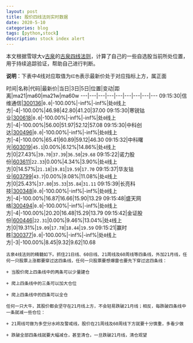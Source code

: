 ```yaml
---
layout: post
title: 股价四线法则实时数据
date: 2020-5-10
categories: blog
tags: [python,stock]
description: stock index alert
---
```



本文根据雪球大v[古泉](https://xueqiu.com/u/7148646888)的[古泉四线法则](https://xueqiu.com/7148646888/130498192)，计算了自己的一些自选股当前所处位置，用于持续追踪验证，帮助自己进行判断。

**说明**：下表中4线对应取值为`红色`表示最新价处于对应指标上方，属正面

时间|名称|代码|最新价|当日|3日|5日|位置|变动|距离|ma21|ma60|ma21w|ma60w
---|---|---|---|---|---|---|---|---
09:15:30|信维通信|[300136](https://xueqiu.com/S/SZ300136)|`0.0`|-100.00%|-inf%|-inf%|处`0`线上方|-4|-100.00%|46.98|42.80|41.20|37.00
09:15:30|寒锐钴业|[300618](https://xueqiu.com/S/SZ300618)|`0.0`|-100.00%|-inf%|-inf%|处`0`线上方|-4|-100.00%|56.00|51.97|52.12|57.08
09:15:30|中科创达|[300496](https://xueqiu.com/S/SZ300496)|`0.0`|-100.00%|-inf%|-inf%|处`0`线上方|-4|-100.00%|65.41|60.89|59.12|46.30
09:15:32|中科曙光|[603019](https://xueqiu.com/S/SH603019)|`45.1`|0.00%|6.12%|14.86%|处`4`线上方|0|27.43%|`39.70`|`37.39`|`36.50`|`29.68`
09:15:22|诺力股份|[603611](https://xueqiu.com/S/SH603611)|`22.33`|0.00%|4.34%|3.90%|处`4`线上方|0|14.57%|`21.18`|`19.81`|`19.59`|`17.70`
09:15:37|华友钴业|[603799](https://xueqiu.com/S/SH603799)|`43.7`|0.00%|9.08%|11.08%|处`4`线上方|0|25.43%|`37.80`|`35.33`|`35.84`|`31.11`
09:15:39|长亮科技|[300348](https://xueqiu.com/S/SZ300348)|`0.0`|-100.00%|-inf%|-inf%|处`0`线上方|-4|-100.00%|16.87|16.66|15.90|13.29
09:15:48|盛天网络|[300494](https://xueqiu.com/S/SZ300494)|`0.0`|-100.00%|-inf%|-inf%|处`0`线上方|-4|-100.00%|20.20|16.48|15.29|13.79
09:15:42|金证股份|[600446](https://xueqiu.com/S/SH600446)|`22.31`|0.00%|9.46%|13.04%|处`4`线上方|0|19.31%|`19.09`|`17.78`|`18.44`|`19.59`
09:15:21|赢时胜|[300377](https://xueqiu.com/S/SZ300377)|`0.0`|-100.00%|-inf%|-inf%|处`0`线上方|-3|-100.00%|8.45|9.32|9.62|10.68

```
古泉4线法则的精髓如下。抓住21日线、60日线、21周线及60周线等四条线，外加21月线，任何一只股票上涨都要穿过这四条线，任何一只股票要想爆雷也要先下穿过这四条线：

+ 当股价爬上四条线中的两条可以少量建仓

+ 爬上四条线中的三条可以加大仓位

+ 爬上四条线中的四条可以全仓

任何一只大牛，其股价都会坚守在21月线上方，不会轻易跌破21月线；相反，每跌破四条线中一条就减一些仓位：

+ 21周线可做为多空分水岭及警戒线，股价在21周线及60周线下方就要十分慎重，多看少做

+ 跌破全部四条线就要大幅减仓，甚至清仓，一旦跌破21月线，清仓观望
```